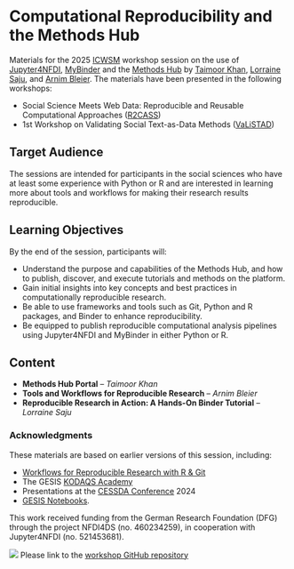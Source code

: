 # Computational Reproducibility and the Methods Hub

Materials for the 2025 [ICWSM](https://www.icwsm.org/2025/index.html) workshop session on the use of [Jupyter4NFDI](http://nfdi-jupyter.de), [MyBinder](https://mybinder.org) and the [Methods Hub](http://methodshub.gesis.org) by [Taimoor Khan](https://www.gesis.org/en/institute/about-us/staff/person/Taimoor.Khan), [Lorraine Saju](https://www.linkedin.com/in/lorraine-saju-694630149/), and [Arnim Bleier](https://scholar.google.com/citations?user=_fof5_EAAAAJ). The materials have been presented in the following workshops:
- Social Science Meets Web Data: Reproducible and Reusable Computational Approaches ([R2CASS](https://r2cass2025.wordpress.com))
- 1st Workshop on Validating Social Text-as-Data Methods ([VaLiSTAD](https://sites.google.com/view/valistad2025icwsm))

## Target Audience
The sessions are intended for participants in the social sciences who have at least some experience with Python or R and are interested in learning more about tools and workflows for making their research results reproducible.

## Learning Objectives
By the end of the session, participants will:
- Understand the purpose and capabilities of the Methods Hub, and how to publish, discover, and execute tutorials and methods on the platform.
- Gain initial insights into key concepts and best practices in computationally reproducible research.
- Be able to use frameworks and tools such as Git, Python and R packages, and Binder to enhance reproducibility.
- Be equipped to publish reproducible computational analysis pipelines using Jupyter4NFDI and MyBinder in either Python or R.
  

## Content
- **Methods Hub Portal** – *Taimoor Khan*
- **Tools and Workflows for Reproducible Research** – *Arnim Bleier*
- **Reproducible Research in Action: A Hands-On Binder Tutorial** – *Lorraine Saju*


### Acknowledgments

These materials are based on earlier versions of this session, including: 
- [Workflows for Reproducible Research with R & Git](https://github.com/jobreu/reproducible-research-gesis-2023)
- The GESIS [KODAQS Academy](https://www.gesis.org/en/gesis-training/kodaqs-academy)
- Presentations at the [CESSDA Conference](https://www.cessda.eu/News/CESSDA-Newsitem-nid3869) 2024
- [GESIS Notebooks](https://doi.org/10.5281/zenodo.7362188).


This work received funding from the German Research Foundation (DFG) through the project NFDI4DS (no. 460234259), in cooperation with Jupyter4NFDI (no. 521453681).

[![](https://licensebuttons.net/l/by/3.0/80x15.png)](https://creativecommons.org/licenses/by/4.0/) 
Please link to the [workshop GitHub repository](https://github.com/arnim/Reproducibility-ICWSM25)

